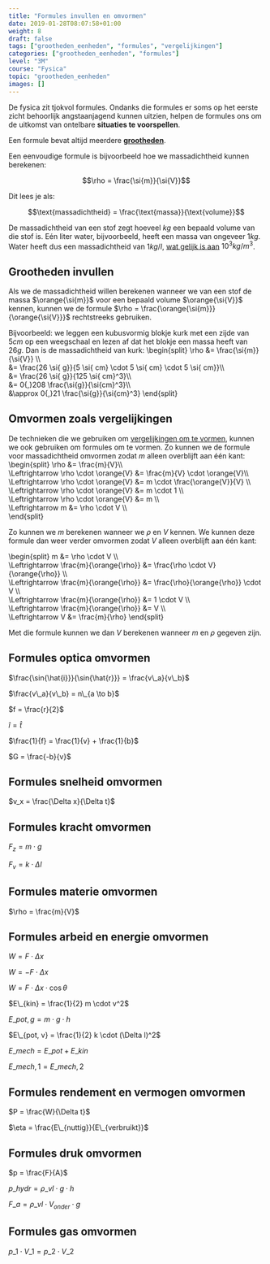 ```yaml
---
title: "Formules invullen en omvormen"
date: 2019-01-28T08:07:58+01:00
weight: 8
draft: false
tags: ["grootheden_eenheden", "formules", "vergelijkingen"]
categories: ["grootheden_eenheden", "formules"]
level: "3M"
course: "Fysica"
topic: "grootheden_eenheden"
images: []
---
```


De fysica zit tjokvol formules. Ondanks die formules er soms op het eerste
zicht behoorlijk angstaanjagend kunnen uitzien, helpen de formules ons om
de uitkomst van ontelbare **situaties te voorspellen**.

Een formule bevat altijd meerdere **[grootheden](../intro)**.

Een eenvoudige formule is bijvoorbeeld hoe we
massadichtheid kunnen berekenen:

$$\rho = \frac{\si{m}}{\si{V}}$$

Dit lees je als:

$$\text{massadichtheid} = \frac{\text{massa}}{\text{volume}}$$

De massadichtheid van een stof zegt hoeveel $\si{kg}$ een bepaald volume van
die stof is. Eén liter water, bijvoorbeeld, heeft een massa van ongeveer $1
\si{ kg}$. Water heeft dus een massadichtheid van $1 \si{ kg/l}$, [wat gelijk
is aan](../eenheden_omzetten#volumes-omzetten) $10^3 \si{ kg/m}^3$.


## Grootheden invullen
Als we de massadichtheid willen berekenen wanneer we van een stof de massa $\orange{\si{m}}$ voor een bepaald volume $\orange{\si{V}}$ kennen, kunnen we de formule $\rho = \frac{\orange{\si{m}}}{\orange{\si{V}}}$ rechtstreeks gebruiken.

Bijvoorbeeld: we leggen een kubusvormig blokje kurk met een zijde van $5 \si{ cm}$ op een weegschaal en lezen af dat het blokje een massa heeft van $26 \si{ g}$. Dan is de massadichtheid van kurk:
\begin{split}
\rho &= \frac{\si{m}}{\si{V}} \\\\\
&= \frac{26 \si{ g}}{5 \si{ cm} \cdot 5 \si{ cm} \cdot 5 \si{ cm}}\\\\\
&= \frac{26 \si{ g}}{125 \si{ cm}^3}\\\\\
&= 0{,}208 \frac{\si{g}}{\si{cm}^3}\\\\\
&\approx 0{,}21 \frac{\si{g}}{\si{cm}^3}
\end{split}

## Omvormen zoals vergelijkingen
De technieken die we gebruiken om [vergelijkingen om te vormen](../../../wiskunde/1g_vgl/omvormen), kunnen we ook gebruiken om formules om te vormen. Zo kunnen we de formule voor massadichtheid omvormen zodat $m$ alleen overblijft aan één kant:
\begin{split}
\rho &= \frac{m}{V}\\\\\
\Leftrightarrow \rho \cdot \orange{V} &= \frac{m}{V} \cdot \orange{V}\\\\\
\Leftrightarrow \rho \cdot \orange{V} &= m \cdot \frac{\orange{V}}{V} \\\\\
\Leftrightarrow \rho \cdot \orange{V} &= m \cdot 1 \\\\\
\Leftrightarrow \rho \cdot \orange{V} &= m \\\\\
\Leftrightarrow m &= \rho \cdot V \\\\\
\end{split}

Zo kunnen we $m$ berekenen wanneer we $\rho$ en $V$ kennen. We kunnen deze formule dan weer verder omvormen zodat $V$ alleen overblijft aan één kant:

\begin{split}
m &= \rho \cdot V \\\\\
\Leftrightarrow \frac{m}{\orange{\rho}} &= \frac{\rho \cdot V}{\orange{\rho}} \\\\\
\Leftrightarrow \frac{m}{\orange{\rho}} &= \frac{\rho}{\orange{\rho}} \cdot V \\\\\
\Leftrightarrow \frac{m}{\orange{\rho}} &= 1 \cdot V \\\\\
\Leftrightarrow \frac{m}{\orange{\rho}} &= V \\\\\
\Leftrightarrow V &= \frac{m}{\rho}
\end{split}

Met die formule kunnen we dan $V$ berekenen wanneer $m$ en $\rho$ gegeven zijn.


## Formules optica omvormen

$\frac{\sin{\hat{i}}}{\sin{\hat{r}}} = \frac{v\_a}{v\_b}$

$\frac{v\_a}{v\_b} = n\_{a \to b}$

$f = \frac{r}{2}$

$\hat{i} = \hat{t}$

$\frac{1}{f} = \frac{1}{v} + \frac{1}{b}$

$G = \frac{-b}{v}$

## Formules snelheid omvormen

$v_x = \frac{\Delta x}{\Delta t}$

## Formules kracht omvormen

$F_{z} = m \cdot g$

$F_{v} = k \cdot \Delta l$

## Formules materie omvormen

$\rho = \frac{m}{V}$

## Formules arbeid en energie omvormen

$W = F \cdot \Delta x$

$W = - F \cdot \Delta x$

$W = F \cdot \Delta x \cdot \cos{\theta}$

$E\_{kin} = \frac{1}{2} m \cdot v^2$

$E\_{pot, g} = m \cdot g \cdot h$

$E\_{pot, v} = \frac{1}{2} k \cdot (\Delta l)^2$

$E\_{mech} = E\_{pot} +  E\_{kin}$

$E\_{mech, 1} = E\_{mech, 2}$

## Formules rendement en vermogen omvormen

$P = \frac{W}{\Delta t}$

$\eta = \frac{E\_{nuttig}}{E\_{verbruikt}}$

## Formules druk omvormen

$p = \frac{F}{A}$

$p\_{hydr} = \rho\_{vl} \cdot g \cdot h$

$F\_a = \rho\_{vl} \cdot V_{onder} \cdot g$

## Formules gas omvormen

$p\_1 \cdot V\_1 = p\_2 \cdot V\_2$
